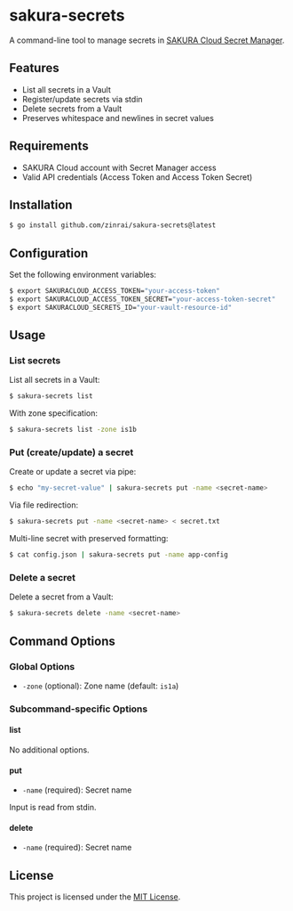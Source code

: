# sakura-secrets

A command-line tool to manage secrets in [SAKURA Cloud Secret Manager](https://cloud.sakura.ad.jp/products/secrets-manager/).

## Features

- List all secrets in a Vault
- Register/update secrets via stdin
- Delete secrets from a Vault
- Preserves whitespace and newlines in secret values

## Requirements

- SAKURA Cloud account with Secret Manager access
- Valid API credentials (Access Token and Access Token Secret)

## Installation

```bash
$ go install github.com/zinrai/sakura-secrets@latest
```

## Configuration

Set the following environment variables:

```bash
$ export SAKURACLOUD_ACCESS_TOKEN="your-access-token"
$ export SAKURACLOUD_ACCESS_TOKEN_SECRET="your-access-token-secret"
$ export SAKURACLOUD_SECRETS_ID="your-vault-resource-id"
```

## Usage

### List secrets

List all secrets in a Vault:

```bash
$ sakura-secrets list
```

With zone specification:

```bash
$ sakura-secrets list -zone is1b
```

### Put (create/update) a secret

Create or update a secret via pipe:

```bash
$ echo "my-secret-value" | sakura-secrets put -name <secret-name>
```

Via file redirection:

```bash
$ sakura-secrets put -name <secret-name> < secret.txt
```

Multi-line secret with preserved formatting:

```bash
$ cat config.json | sakura-secrets put -name app-config
```

### Delete a secret

Delete a secret from a Vault:

```bash
$ sakura-secrets delete -name <secret-name>
```

## Command Options

### Global Options

- `-zone` (optional): Zone name (default: `is1a`)

### Subcommand-specific Options

#### list

No additional options.

#### put

- `-name` (required): Secret name

Input is read from stdin.

#### delete

- `-name` (required): Secret name

## License

This project is licensed under the [MIT License](./LICENSE).

